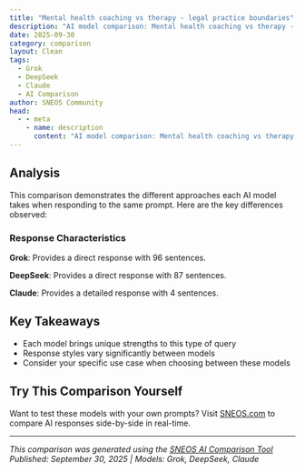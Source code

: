 ```yaml
---
title: "Mental health coaching vs therapy - legal practice boundaries"
description: "AI model comparison: Mental health coaching vs therapy - legal practice boundaries..."
date: 2025-09-30
category: comparison
layout: Clean
tags:
  - Grok
  - DeepSeek
  - Claude
  - AI Comparison
author: SNEOS Community
head:
  - - meta
    - name: description
      content: "AI model comparison: Mental health coaching vs therapy - legal practice boundaries..."
---
```


<ChatComparison
  title="Mental health coaching vs therapy - legal practice boundaries"
  prompt="Mental health coaching vs therapy - legal practice boundaries"
  :responses='{"Grok": "Mental health coaching and therapy are two distinct practices that serve different purposes, and understanding the legal and professional boundaries between them is critical to ensure compliance with regulations and to protect both the practitioner and the client. Below is an overview of the differences and legal practice boundaries between mental health coaching and therapy.\n\n### 1. **Definitions and Scope of Practice**\n - **Mental Health Coaching**:\n - Focuses on personal development, goal-setting, and helping clients achieve specific life objectives (e.g., career growth, stress management, or lifestyle changes).\n - Coaches work with clients who are generally mentally healthy and seeking guidance to improve their performance or well-being.\n - Coaching is not a regulated profession in most jurisdictions, meaning there are often no specific legal requirements for licensure or certification to practice. However, coaches must avoid providing services that constitute therapy.\n - Coaches are not trained or legally authorized to diagnose or treat mental health disorders.\n - **Therapy (Counseling/Psychotherapy)**:\n - Involves the diagnosis and treatment of mental health disorders, emotional distress, or behavioral issues.\n - Therapists are trained professionals (e.g., psychologists, licensed clinical social workers, marriage and family therapists) who are licensed by state or national boards to provide clinical interventions.\n - Therapy is a regulated profession, and practitioners must adhere to strict legal and ethical guidelines, including maintaining client confidentiality under laws like HIPAA (Health Insurance Portability and Accountability Act) in the U.S.\n\n **Key Boundary**: Coaches must not cross into diagnosing or treating mental health conditions, as this is outside their scope of practice and can constitute practicing therapy without a license, which is illegal in many jurisdictions.\n\n---\n\n### 2. **Legal Practice Boundaries**\n - **Licensure and Regulation**:\n - Therapists must be licensed to practice in their state or country, which typically requires a graduate degree, supervised clinical hours, and passing a licensure exam.\n - Mental health coaching is often unregulated, but coaches must be careful not to advertise or provide services that imply they are offering therapy. For example, using terms like \u201Ccounseling,\u201D \u201Cpsychotherapy,\u201D or claiming to treat mental health conditions can be seen as practicing without a license.\n - **Scope of Practice Violations**:\n - Coaches who attempt to address deep-seated trauma, severe anxiety, depression, or other mental health disorders risk legal consequences for practicing therapy without a license.\n - In the U.S., state laws (e.g., licensing boards for psychologists or counselors) define what constitutes the practice of therapy. For example, offering interventions for mental health diagnoses or using clinical language could violate these laws.\n - **Referral Obligations**:\n - Coaches are ethically and sometimes legally obligated to refer clients to licensed therapists if they suspect a mental health issue beyond their scope (e.g., suicidal ideation, severe depression).\n - Failing to refer a client in need of therapy could result in liability if harm occurs.\n - **Confidentiality**:\n - Therapists are bound by strict confidentiality laws (e.g., HIPAA in the U.S.) and ethical codes to protect client privacy.\n - Coaching does not typically fall under these same legal protections, though coaches should still maintain confidentiality as a best practice and may be subject to general privacy laws.\n\n **Key Boundary**: Coaches must clearly define their role and avoid any implication of providing clinical services. This includes disclaimers in contracts or marketing materials stating that coaching is not therapy and does not address mental health disorders.\n\n---\n\n### 3. **Ethical Considerations**\n - Coaches should adhere to ethical guidelines (e.g., those provided by organizations like the International Coach Federation, ICF) to avoid misleading clients about their qualifications or services.\n - Therapists are held to stricter ethical standards by licensing boards and professional organizations (e.g., American Psychological Association, APA), which include specific protocols for client care, boundaries, and dual relationships.\n - Coaches must be transparent about their lack of clinical training if a client raises concerns about mental health issues, and they should have a referral network of licensed professionals.\n\n---\n\n### 4. **Practical Boundaries**\n - **Training**:\n - Therapists undergo extensive formal education (often a master\u2019s or doctoral degree) in psychology, counseling, or social work, along with clinical supervision.\n - Coaches may complete certification programs (e.g., through ICF-accredited programs), but these are not equivalent to clinical training and do not qualify them to treat mental health conditions.\n - **Language and Marketing**:\n - Coaches should avoid using clinical terms like \u201Cdiagnosis,\u201D \u201Ctreatment,\u201D \u201Cpatient,\u201D or \u201Ctherapy\u201D in their practice or advertising.\n - Marketing materials should emphasize personal growth, life skills, or performance rather than mental health treatment.\n - **Clientele**:\n - Coaches typically work with clients who are functioning well but seeking improvement in specific areas.\n - Therapists work with clients who may have diagnosable conditions or significant emotional challenges.\n\n **Key Boundary**: Coaches should assess a client\u2019s needs during initial consultations and decline working with individuals who require therapeutic intervention, referring them to a licensed professional instead.\n\n---\n\n### 5. **Legal Risks for Coaches**\n - **Practicing Without a License**: If a coach provides services resembling therapy (e.g., addressing trauma or diagnosing disorders), they could face lawsuits or penalties from state licensing boards.\n - Penalties can include fines, cease-and-desist orders, or, in severe cases, criminal charges.\n - **Liability for Harm**: If a coach fails to refer a client with serious mental health needs and the client experiences harm (e.g., worsening condition or suicide), the coach could face negligence claims.\n - **Contractual Clarity**: Coaches should use clear contracts or agreements that outline the scope of their services, explicitly stating that they do not provide therapy or medical advice.\n\n---\n\n### 6. **Jurisdictional Variations**\n - Legal boundaries between coaching and therapy vary by country and state/province. For example:\n - In the U.S., each state has its own licensing laws for therapists, and some states have begun exploring regulations for life coaching.\n - In the UK, therapy is regulated by bodies like the British Association for Counselling and Psychotherapy (BACP), while coaching remains largely unregulated but must not overlap with clinical practice.\n - In Canada, therapy is regulated at the provincial level, and coaches must avoid practicing psychotherapy without a license.\n - Coaches and therapists should familiarize themselves with local laws to ensure compliance.\n\n---\n\n### 7. **Best Practices for Mental Health Coaches**\n - **Training**: Obtain certification from reputable organizations (e.g., ICF) to establish credibility and learn ethical boundaries.\n - **Disclaimers**: Include clear statements in contracts, websites, and marketing materials that coaching is not therapy or a substitute for mental health treatment.\n - **Referrals**: Build a network of licensed therapists to refer clients when issues beyond coaching arise.\n - **Boundaries**: Regularly assess whether a client\u2019s needs fall within the coaching scope and communicate openly if they do not.\n - **Insurance**: Consider professional liability insurance to protect against potential legal claims.\n\n---\n\n### 8. **When Does Coaching Cross into Therapy?**\n Here are some red flags that a coach may be overstepping legal and ethical boundaries:\n - Attempting to address past trauma or deep emotional issues.\n - Offering advice on diagnosable conditions like depression, anxiety, or PTSD.\n - Using therapeutic techniques (e.g., cognitive-behavioral therapy tools) without proper training or licensure.\n - Failing to refer a client who exhibits signs of a mental health crisis.\n\n---\n\n### Conclusion\nMental health coaching and therapy serve different purposes, with therapy being a regulated, clinical practice and coaching focusing on personal growth for generally healthy individuals. Legal boundaries are critical to ensure coaches do not inadvertently practice therapy without a license, which can result in significant legal and ethical consequences. Coaches must remain vigilant about their scope of practice, use clear disclaimers, and refer clients to licensed therapists when necessary. Consulting with a legal professional familiar with local regulations is also advisable to ensure compliance. If you have a specific jurisdiction or situation in mind, I can help narrow down the guidance further.", "DeepSeek": "Of course. This is a critical distinction, especially for both consumers and practitioners to understand. The line between mental health coaching and therapy is defined by legal practice boundaries, which exist to protect the public from harm.\n\nHere\u2019s a detailed breakdown of the differences, focusing on the legal and practical boundaries.\n\n---\n\n### Executive Summary\n\nThe core legal difference is that **therapy (counseling, psychotherapy) is a licensed, regulated healthcare service** for diagnosing and treating mental illness. **Coaching is an unregulated, non-clinical service** focused on personal growth, performance, and goal achievement. A coach operating outside their boundaries and providing therapy is likely engaging in the unlicensed, and therefore illegal, practice of medicine or psychotherapy.\n\n---\n\n### Comparison Table: Mental Health Coaching vs. Therapy\n\n| Feature | Mental Health Coaching | Therapy (Psychotherapy/Counseling) |\n| :--- | :--- | :--- |\n| **Primary Focus** | **Present \u0026 Future.** Goal achievement, performance, personal growth, and building skills for a better life. | **Past \u0026 Present.** Healing from past trauma, diagnosing and treating mental health disorders, relieving psychological suffering. |\n| **Core Question** | \u0022How can we move you forward toward your goals?\u0022 | \u0022Why are you feeling or behaving this way, and how can we heal it?\u0022 |\n| **Relationship** | Collaborative partnership. The client is seen as creative, resourceful, and whole. | Clinical relationship. The therapist is an expert assessing and treating a patient\u0027s mental health condition. |\n| **Regulation \u0026 Licensing** | **Unregulated.** No mandatory license. Credentials are optional (e.g., ICF, NBHWC). | **Highly Regulated.** Requires a state-issued license (e.g., LCSW, LMFT, LPCC, Psy.D.). Rigorous education, supervised hours, and exams are mandatory. |\n| **Legal Scope of Practice** | **Cannot** diagnose or treat mental health conditions. Works with clinically \u0022well\u0022 populations. | **Legally authorized** to diagnose (using DSM-5/ICD-10) and treat mental, emotional, and behavioral disorders. |\n| **Methods** | Action planning, accountability, values clarification, strengths-based approaches, motivational interviewing. | Evidence-based therapeutic modalities (CBT, DBT, Psychodynamic, EMDR, etc.), clinical assessment, diagnosis, treatment planning. |\n| **Payment** | Typically private pay. Not covered by health insurance. | Often covered by health insurance (in the US) due to being a medical service. |\n| **Ideal Client** | Someone feeling \u0022stuck\u0022 in life, seeking clarity, navigating a transition, or wanting to improve performance or wellness. | Someone experiencing significant distress, impaired functioning, or symptoms of a mental health disorder (e.g., depression, anxiety, PTSD). |\n\n---\n\n### Deep Dive into Legal Practice Boundaries\n\nThe legal boundaries are the most critical aspect. Practicing therapy without a license is a criminal offense that can result in fines, cease-and-desist orders, and even jail time.\n\n#### 1. Diagnosis: The Bright Red Line\n* **Therapy:** Licensed therapists are trained and legally permitted to use the *Diagnostic and Statistical Manual of Mental Disorders (DSM-5)* or the *International Classification of Diseases (ICD-10)* to diagnose conditions like Major Depressive Disorder, Generalized Anxiety Disorder, or PTSD.\n* **Coaching:** A coach **must never diagnose a condition**. They cannot say, \u0022It sounds like you have anxiety.\u0022 They can only work with the client\u0027s stated experience, e.g., \u0022You\u0027ve mentioned feeling very stressed and overwhelmed.\u0022\n\n#### 2. Treatment: The Other Bright Red Line\n* **Therapy:** \u0022Treatment\u0022 involves clinical interventions aimed at alleviating the symptoms of a diagnosed disorder. This includes processing trauma, restructuring cognitive distortions, and reducing suicidal ideation.\n* **Coaching:** A coach **cannot treat a mental illness**. They cannot create a \u0022treatment plan\u0022 for depression. They can, however, create an \u0022action plan\u0022 for a client who wants to build better sleep habits or improve work-life balance, even if that client also has a diagnosis (and is concurrently seeing a therapist).\n\n#### 3. The \u0022Dabble\u0022 Danger\nA common ethical and legal pitfall for coaches is \u0022dabbling\u0022 in therapeutic techniques. A coach should not:\n* Lead a client through a guided imagery exercise to process a childhood trauma.\n* Use exposure and response prevention (a core technique for OCD) to help a client with their \u0022perfectionism.\u0022\n* Attempt to \u0022treat\u0022 a client\u0027s panic attacks.\n\nThese are clinical interventions reserved for licensed professionals.\n\n---\n\n### The Critical Importance of Assessment and Referral\n\nA competent and ethical mental health coach **must** be able to screen for clinical issues and know when to refer to a therapist.\n\n**When a Coach Should Refer:**\n* The client mentions symptoms of a diagnosable disorder (e.g., prolonged deep sadness, panic attacks, thoughts of self-harm).\n* The client\u0027s issues are rooted in unresolved trauma.\n* The client is using the coaching relationship as a substitute for therapy.\n* The client is not making progress because underlying clinical issues are the primary barrier.\n\n**Sample Referral Language for a Coach:**\n\u003E \u0022What you\u0027re describing sounds like it\u0027s causing you significant pain and is beyond the scope of my expertise as a coach. My role is to help you build skills and achieve goals, not to treat mental health conditions. To best support you, I strongly recommend you connect with a licensed therapist who can provide the appropriate clinical care. I can help you find some resources if that would be useful.\u0022\n\n### The Overlap and Collaboration (The Grey Area)\n\nThere is a significant area of overlap in skills and topics. Both coaches and therapists may discuss:\n* Stress management techniques\n* Communication skills\n* Building self-confidence\n* Navigating career changes\n* Relationship challenges\n\nThe **key difference is not the topic, but the *depth* and *purpose*** of the work. A therapist might explore how a client\u0027s social anxiety stems from childhood bullying (past-focused, healing). A coach would help that same client, who is *already managing their anxiety with a therapist*, practice strategies to speak up more in meetings (present-focused, action-oriented).\n\n**Integrated Care:** The ideal scenario is often collaboration. A client can see a therapist to address clinical depression (treatment) and a coach to help them rebuild structure and social connection in their life (goal achievement).\n\n### Conclusion\n\nFor the **client**: If you are struggling with a condition that impairs your daily functioning, seek a licensed therapist. If you are functionally well but want to enhance your performance, achieve specific goals, or navigate a life transition, a coach may be a good fit.\n\nFor the **practitioner**: Know your legal and ethical boundaries. Coaches must operate within a non-clinical, forward-looking framework and be vigilant about referral. Therapists must provide the diagnosis and treatment they are licensed for. Straying across this line is not just unethical\u2014it\u0027s illegal.", "Claude": "# Mental Health Coaching vs Therapy: Legal Practice Boundaries\n\n## Key Legal Distinctions\n\n### **Therapy/Counseling**\n- **Licensed practice** requiring state certification\n- Can diagnose mental health conditions\n- Treats mental illness and psychological disorders\n- Covered by insurance (often)\n- Bound by strict confidentiality laws (HIPAA)\n- Subject to professional liability and malpractice standards\n\n### **Mental Health Coaching**\n- **Unlicensed** in most jurisdictions\n- Cannot diagnose or treat mental illness\n- Focuses on goal-setting, motivation, and personal development\n- Generally not insurance-covered\n- Less stringent confidentiality requirements\n- Fewer regulatory protections\n\n## Critical Legal Boundaries\n\n### **What Coaches CANNOT Do:**\n- Diagnose mental health conditions\n- Treat clinical depression, anxiety disorders, PTSD, etc.\n- Prescribe medication or medical treatments\n- Use terms like \u0022therapy,\u0022 \u0022counseling,\u0022 or \u0022treatment\u0022\n- Work with active suicidal ideation or severe mental illness\n- Claim to cure or treat psychological disorders\n\n### **What Coaches CAN Do:**\n- Provide goal-oriented guidance\n- Teach coping strategies and life skills\n- Offer accountability and motivation\n- Help with life transitions and personal growth\n- Use wellness and self-improvement approaches\n\n## Legal Risks \u0026 Protections\n\n### **For Practitioners:**\n- **Scope of practice violations** - practicing without a license\n- **Liability issues** if harm occurs during coaching\n- **False advertising** claims if overstating qualifications\n- **Duty of care** questions in crisis situations\n\n### **Risk Mitigation:**\n- Clear contracts defining scope of work\n- Professional liability insurance\n- Proper referral protocols for mental health crises\n- Transparent marketing about qualifications\n- Continuing education and certification through coaching organizations\n\n## State-by-State Variations\n\n**Important:** Laws vary significantly by jurisdiction. Some states have stricter boundaries, while others are more permissive about coaching activities.\n\n## Red Flags Requiring Referral\n\nCoaches should immediately refer to licensed professionals when clients present:\n- Suicidal or homicidal thoughts\n- Substance abuse issues\n- Eating disorders\n- Trauma responses\n- Severe depression or anxiety\n- Psychotic symptoms\n\nWould you like me to elaborate on any specific aspect of these boundaries or discuss particular scenarios?"}' 
  published-date="16:41"
/>

## Analysis

This comparison demonstrates the different approaches each AI model takes when responding to the same prompt. Here are the key differences observed:

### Response Characteristics

**Grok**: Provides a direct response with 96 sentences. 

**DeepSeek**: Provides a direct response with 87 sentences. 

**Claude**: Provides a detailed response with 4 sentences. 

## Key Takeaways

- Each model brings unique strengths to this type of query
- Response styles vary significantly between models
- Consider your specific use case when choosing between these models

## Try This Comparison Yourself

Want to test these models with your own prompts? Visit [SNEOS.com](https://sneos.com) to compare AI responses side-by-side in real-time.

---

*This comparison was generated using the [SNEOS AI Comparison Tool](https://sneos.com)*
*Published: September 30, 2025 | Models: Grok, DeepSeek, Claude*
